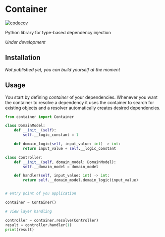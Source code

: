# Container

[![codecov](https://codecov.io/gh/sukovanej/container/branch/master/graph/badge.svg)](https://codecov.io/gh/sukovanej/container)

Python library for type-based dependency injection

*Under development*

## Installation

*Not published yet, you can build yourself at the moment*

## Usage

You start by defining *container* of your dependencies. Whenever you want the container to resolve a dependency 
it uses the container to search for existing objects and a resolver automatically creates desired dependencies.

```Python
from container import Container

class DomainModel:
    def __init__(self):
        self.__logic_constant = 1

    def domain_logic(self, input_value: int) -> int:
        return input_value + self.__logic_constant

class Controller:
    def __init__(self, domain_model: DomainModel):
        self.__domain_model = domain_model

    def handler(self, input_value: int) -> int:
        return self.__domain_model.domain_logic(input_value)


# entry point of you application

container = Container()

# view layer handling

controller = container.resolve(Controller)
result = controller.handler(1)
print(result)
```
